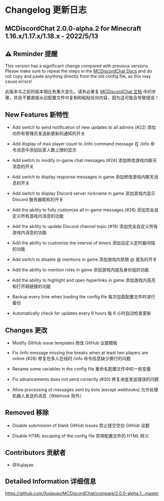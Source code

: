 # Changelog 更新日志

## MCDiscordChat 2.0.0-alpha.2 for Minecraft 1.16.x/1.17.x/1.18.x - 2022/5/13

## ⚠ Reminder 提醒

This version has a significant change compared with previous versions. Please make sure to repeat the steps in the [MCDiscordChat Docs](https://blog.xujiayao.top/posts/4ba0a17a/) and do not copy and paste anything directly from the old config file, as this may cause errors!

此版本与之前的版本相比有重大变化。请务必重复 [MCDiscordChat 文档](https://blog.xujiayao.top/posts/4ba0a17a/) 中的步骤，并且不要直接从旧配置文件中复制和粘贴任何内容，因为这可能会导致错误！

## New Features 新特性

- Add switch to send notification of new updates to all admins (#22)
  添加向所有管理员发送新更新的通知的开关

- Add display of max player count to /info command message
  在 /info 命令消息中添加玩家人数上限的显示

- Add switch to modify in-game chat messages (#24)
  添加修改游戏内聊天消息的开关

- Add switch to display response messages in game
  添加修改游戏内聊天消息的开关

- Add switch to display Discord server nickname in game
  添加游戏内显示 Discord 服务器昵称的开关

- Add the ability to fully customize all in-game messages (#28)
  添加完全自定义所有游戏内消息的功能

- Add the ability to update Discord channel topic (#19)
  添加完全自定义所有游戏内消息的功能

- Add the ability to customize the interval of timers
  添加自定义定时器间隔的功能

- Add switch to disable @ mentions in game
  添加游戏内禁用 @ 提及的开关

- Add the ability to mention roles in game
  添加游戏内提及身份组的功能

- Add the ability to highlight and open hyperlinks in game
  添加游戏内高亮和打开超链接的功能

- Backup every time when loading the config file
  每次加载配置文件时进行备份

- Automatically check for updates every 6 hours
  每 6 小时自动检查更新

## Changes 更改

- Modify GitHub issue templates
  修改 GitHub 议题模板

- Fix /info message missing line breaks when at least two players are online (#26)
  修复在多人在线时 /info 命令信息缺少换行的问题

- Rename some variables in the config file
  重命名配置文件中的一些变量

- Fix advancements does not send correctly (#30)
  修复进度发送错误的问题

- Allow processing of messages sent by bots (except webhooks)
  允许处理机器人发送的消息（Webhook 除外）

## Removed 移除

- Disable submission of blank GitHub issues
  禁止提交空白 GitHub 议题

- Disable HTML escaping of the config file
  禁用配置文件的 HTML 转义

## Contributors 贡献者

- @Xujiayao

## Detailed Information 详细信息

https://github.com/Xujiayao/MCDiscordChat/compare/2.0.0-alpha.1...master